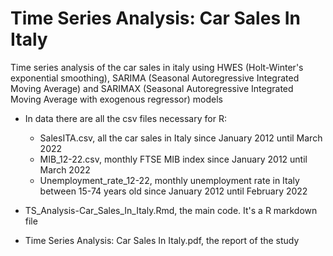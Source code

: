 # Time Series Analysis: Car Sales In Italy

Time series analysis of the car sales in italy using HWES (Holt-Winter's exponential smoothing), SARIMA (Seasonal Autoregressive Integrated Moving Average) and SARIMAX (Seasonal Autoregressive Integrated Moving Average with exogenous regressor) models

- In data there are all the csv files necessary for R:

  - SalesITA.csv, all the car sales in Italy since January 2012 until March 2022
  - MIB_12-22.csv, monthly FTSE MIB index since January 2012 until March 2022
  - Unemployment_rate_12-22, monthly unemployment rate in Italy between 15-74 years old since January 2012 until February 2022

- TS_Analysis-Car_Sales_In_Italy.Rmd, the main code. It's a R markdown file

- Time Series Analysis: Car Sales In Italy.pdf, the report of the study

